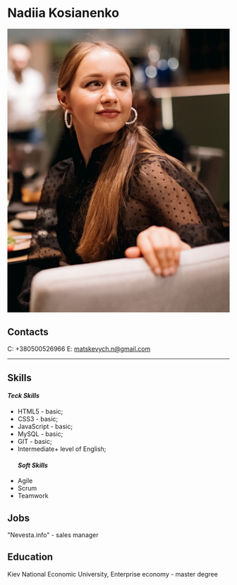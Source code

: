 # Nadiia Kosianenko
![image](./nadiia.png)
## Contacts
C: +380500526966
E: matskevych.n@gmail.com
**************
## Skills
  #### *Teck Skills*
* HTML5 - basic;
* CSS3 - basic;
* JavaScript - basic;
* MySQL - basic;
* GIT - basic;
* Intermediate+ level of English;
  #### *Soft Skills*
* Agile
* Scrum
* Teamwork

## Jobs
"Nevesta.info" - sales manager 

## Education
Kiev National Economic University, Enterprise economy - master degree